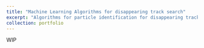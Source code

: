 ```yaml
---
title: "Machine Learning Algorithms for disappearing track search"
excerpt: "Algorithms for particle identification for disappearing track search<br/><img src='/images/500x300.png'>"
collection: portfolio
---
```


WIP